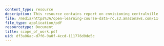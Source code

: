```yaml
---
content_type: resource
description: This resource contains report on envisioning centralville plan.
file: /media/https%3A/open-learning-course-data-rc.s3.amazonaws.com/11-360-community-growth-and-land-use-planning-fall-2005/df3a06acd7f60a0f4ccd111776d0de5c_scope_of_work.pdf
file_type: application/pdf
resourcetype: Document
title: scope_of_work.pdf
uid: df3a06ac-d7f6-0a0f-4ccd-111776d0de5c
---
```

